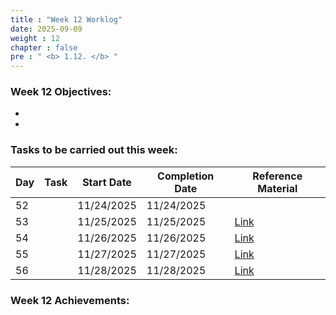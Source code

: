 ```yaml
---
title : "Week 12 Worklog"
date: 2025-09-09
weight : 12 
chapter : false
pre : " <b> 1.12. </b> "
---
```

### Week 12 Objectives:
- 
- 
### Tasks to be carried out this week:

| Day | Task | Start Date | Completion Date | Reference Material |
|-----|------|------------|-----------------|--------------------|
| 52 |  | 11/24/2025 | 11/24/2025 | |
| 53 |  | 11/25/2025 | 11/25/2025 | [Link](https://cloudjourney.awsstudygroup.com/) |
| 54 |  | 11/26/2025 | 11/26/2025 | [Link](https://cloudjourney.awsstudygroup.com/) |
| 55 |  | 11/27/2025 | 11/27/2025 | [Link](https://cloudjourney.awsstudygroup.com/) |
| 56 |  | 11/28/2025 | 11/28/2025 | [Link](https://cloudjourney.awsstudygroup.com/) |

### Week 12 Achievements: